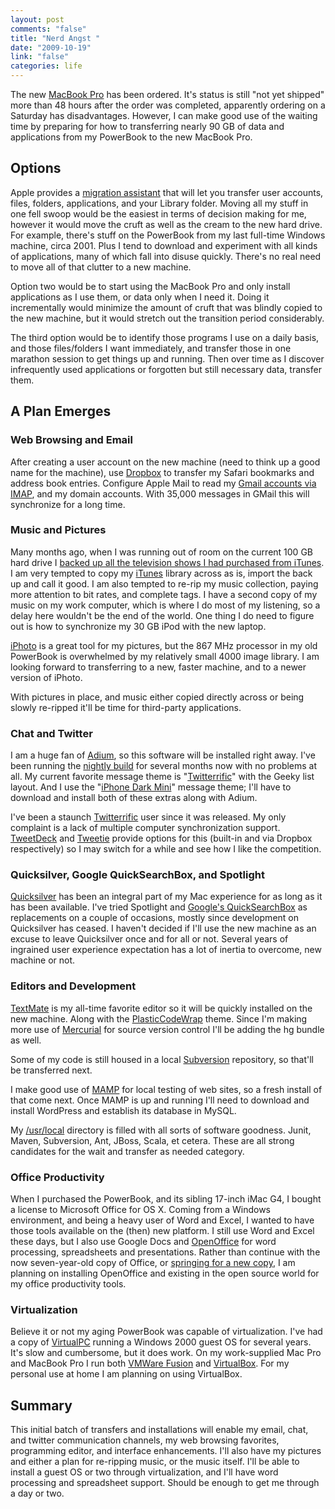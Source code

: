 ```yaml
--- 
layout: post
comments: "false"
title: "Nerd Angst "
date: "2009-10-19"
link: "false"
categories: life
---
```

The new <a title="Apple - MacBook Pro" href="http://www.apple.com/macbookpro/design.html" target="_blank">MacBook Pro</a> has been ordered. It's status is still "not yet shipped" more than 48 hours after the order was completed, apparently ordering on a Saturday has disadvantages. However, I can make good use of the waiting time by preparing for how to transferring nearly 90 GB of data and applications from my PowerBook to the new MacBook Pro.
## Options
Apple provides a <a title="Apple - Pro - Tips - Migration Assistant" href="http://www.apple.com/pro/tips/migration.html" target="_blank">migration assistant</a> that will let you transfer user accounts, files, folders, applications, and your Library folder. Moving all my stuff in one fell swoop would be the easiest in terms of decision making for me, however it would move the cruft as well as the cream to the new hard drive. For example, there's stuff on the PowerBook from my last full-time Windows machine, circa 2001. Plus I tend to download and experiment with all kinds of applications, many of which fall into disuse quickly. There's no real need to move all of that clutter to a new machine.

Option two would be to start using the MacBook Pro and only install applications as I use them, or data only when I need it. Doing it incrementally would minimize the amount of cruft that was blindly copied to the new machine, but it would stretch out the transition period considerably.

The third option would be to identify those programs I use on a daily basis, and those files/folders I want immediately, and transfer those in one marathon session to get things up and running. Then over time as I discover infrequently used applications or forgotten but still necessary data, transfer them.
## A Plan Emerges
### Web Browsing and Email
After creating a user account on the new machine (need to think up a good name for the machine), use <a title="Dropbox.com" href="http://dropbox.com" target="_blank">Dropbox</a> to transfer my Safari bookmarks and address book entries. Configure Apple Mail to read my <a title="Configuring Apple Mail for GMail" href="http://zanshin.net/2007/11/04/configuring-apple-mail-for-gmail-imap-access/">Gmail accounts via IMAP</a>, and my domain accounts. With 35,000 messages in GMail this will synchronize for a long time.
### Music and Pictures
Many months ago, when I was running out of room on the current 100 GB hard drive I <a title="Backing up iTunes Purchases" href="http://zanshin.net/2008/05/26/backing-up-itunes-purchases/">backed up all the television shows I had purchased from iTunes</a>. I am very tempted to copy my <a title="iTunes" href="http://www.apple.com/itunes/overview/" target="_blank">iTunes</a> library across as is, import the back up and call it good. I am also tempted to re-rip my music collection, paying more attention to bit rates, and complete tags. I have a second copy of my music on my work computer, which is where I do most of my listening, so a delay here wouldn't be the end of the world. One thing I do need to figure out is how to synchronize my 30 GB iPod with the new laptop.

<a title="iPhoto" href="http://www.apple.com/ilife/iphoto/" target="_blank">iPhoto</a> is a great tool for my pictures, but the 867 MHz processor in my old PowerBook is overwhelmed by my relatively small 4000 image library. I am looking forward to transferring to a new, faster machine, and to a newer version of iPhoto.

With pictures in place, and music either copied directly across or being slowly re-ripped it'll be time for third-party applications.
### Chat and Twitter
I am a huge fan of <a title="Adium" href="http://adium.im/" target="_blank">Adium</a>, so this software will be installed right away. I've been running the <a title="Adium nightly builds" href="http://nightly.adium.im/" target="_blank">nightly build</a> for several months now with no problems at all. My current favorite message theme is "<a title="Twitterrifc Buddy List style" href="http://www.adiumxtras.com/index.php?a=xtras&amp;xtra_id=4104" target="_blank">Twitterrific</a>" with the Geeky list layout. And I use the "<a title="iPhone Theme" href="http://adiumxtras.com/index.php?a=xtras&amp;xtra_id=4430" target="_blank">iPhone Dark Mini</a>" message theme; I'll have to download and install both of these extras along with Adium.

I've been a staunch <a title="Twitterrific" href="http://iconfactory.com/software/twitterrific" target="_blank">Twitterrific</a> user since it was released. My only complaint is a lack of multiple computer synchronization support. <a title="TweetDeck" href="http://www.tweetdeck.com/beta/" target="_blank">TweetDeck</a> and <a title="Tweetie for Mac" href="http://www.atebits.com/tweetie-mac/" target="_blank">Tweetie</a> provide options for this (built-in and via Dropbox respectively) so I may switch for a while and see how I like the competition.
### Quicksilver, Google QuickSearchBox, and Spotlight
<a title="Quicksilver" href="http://www.blacktree.com/" target="_blank">Quicksilver</a> has been an integral part of my Mac experience for as long as it has been available. I've tried Spotlight and <a title="Quick Search Box" href="http://code.google.com/p/qsb-mac/" target="_blank">Google's QuickSearchBox</a> as replacements on a couple of occasions, mostly since development on Quicksilver has ceased. I haven't decided if I'll use the new machine as an excuse to leave Quicksilver once and for all or not. Several years of ingrained user experience expectation has a lot of inertia to overcome, new machine or not.
### Editors and Development
<a title="TextMate - The Missing Editor for Mac OS X" href="http://macromates.com/" target="_blank">TextMate</a> is my all-time favorite editor so it will be quickly installed on the new machine. Along with the <a title="PlasticCodeWrap" href="http://wiki.macromates.com/Themes/UserSubmittedThemes" target="_blank">PlasticCodeWrap</a> theme. Since I'm making more use of <a title="Mercurial" href="http://mercurial.selenic.com/wiki/" target="_blank">Mercurial</a> for source version control I'll be adding the hg bundle as well.

Some of my code is still housed in a local <a title="Subversion" href="http://subversion.tigris.org/" target="_blank">Subversion</a> repository, so that'll be transferred next.

I make good use of <a title="MAMP" href="http://www.mamp.info/en/index.html" target="_blank">MAMP</a> for local testing of web sites, so a fresh install of that come next. Once MAMP is up and running I'll need to download and install WordPress and establish its database in MySQL.

My <a title="Using /usr/local" href="http://hivelogic.com/articles/using_usr_local/" target="_blank">/usr/local</a> directory is filled with all sorts of software goodness. Junit, Maven, Subversion, Ant, JBoss, Scala, et cetera. These are all strong candidates for the wait and transfer as needed category.
### Office Productivity
When I purchased the PowerBook, and its sibling 17-inch iMac G4, I bought a license to Microsoft Office for OS X. Coming from a Windows environment, and being a heavy user of Word and Excel, I wanted to have those tools available on the (then) new platform. I still use Word and Excel these days, but I also use Google Docs and <a title="OpenOffice.org" href="http://www.openoffice.org/" target="_blank">OpenOffice</a> for word processing, spreadsheets and presentations. Rather than continue with the now seven-year-old copy of Office, or <a title="Microsoft Office for Mac OS X" href="http://www.microsoft.com/mac/products/Office2008/shop-now.mspx" target="_blank">springing for a new copy</a>, I am planning on installing OpenOffice and existing in the open source world for my office productivity tools.
### Virtualization
Believe it or not my aging PowerBook was capable of virtualization. I've had a copy of <a title="VirtualPC 2007" href="http://www.microsoft.com/downloads/details.aspx?FamilyID=04d26402-3199-48a3-afa2-2dc0b40a73b6&amp;displaylang=en" target="_blank">VirtualPC</a> running a Windows 2000 guest OS for several years. It's slow and cumbersome, but it does work. On my work-supplied Mac Pro and MacBook Pro I run both <a title="VMWare Fusion" href="http://www.vmware.com/products/fusion/" target="_blank">VMWare Fusion</a> and <a title="VirtualBox" href="http://www.virtualbox.org/" target="_blank">VirtualBox</a>. For my personal use at home I am planning on using VirtualBox.
## Summary
This initial batch of transfers and installations will enable my email, chat, and twitter communication channels, my web browsing favorites, programming editor, and interface enhancements. I'll also have my pictures and either a plan for re-ripping music, or the music itself. I'll be able to install a guest OS or two through virtualization, and I'll have word processing and spreadsheet support. Should be enough to get me through a day or two.
